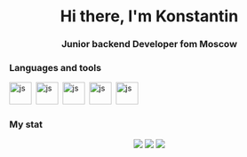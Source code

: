 <div id="header" align="center">
    <h1>Hi there, I'm Konstantin</h1>
    <h3>Junior backend Developer fom Moscow</h3>
</div>

### Languages and tools

<img src="https://cdn.jsdelivr.net/gh/devicons/devicon/icons/python/python-original.svg"
title="js" width="40" height="40"/>&nbsp;
<img src="https://cdn.jsdelivr.net/gh/devicons/devicon/icons/django/django-plain.svg"        
title="js" width="40" height="40"/>&nbsp;
<img src="https://cdn.jsdelivr.net/gh/devicons/devicon/icons/postgresql/postgresql-original.svg"        
title="js" width="40" height="40"/>&nbsp;
<img src="https://cdn.jsdelivr.net/gh/devicons/devicon/icons/bootstrap/bootstrap-original.svg"
title="js" width="40" height="40"/>&nbsp;
<img src="https://cdn.jsdelivr.net/gh/devicons/devicon/icons/vscode/vscode-original.svg"
title="js" width="40" height="40"/>&nbsp;


### My stat
<div id="stat" align="center">
    <img src="https://github-profile-summary-cards.vercel.app/api/cards/profile-details?username=Konstantin-bit-from-git&theme=chartreuse_dark"/>
    <img src="https://github-profile-summary-cards.vercel.app/api/cards/most-commit-language?username=Konstantin-bit-from-git&theme=chartreuse_dark"/>
    <img src="https://github-profile-summary-cards.vercel.app/api/cards/stats?username=Konstantin-bit-from-git&theme=chartreuse_dark"/>
</div>



<!--
**Konstantin-bit-from-git/Konstantin-bit-from-git** is a ✨ _special_ ✨ repository because its `README.md` (this file) appears on your GitHub profile.

Here are some ideas to get you started:

- 🔭 I’m currently working on ...
- 🌱 I’m currently learning ...
- 👯 I’m looking to collaborate on ...
- 🤔 I’m looking for help with ...
- 💬 Ask me about ...
- 📫 How to reach me: ...
- 😄 Pronouns: ...
- ⚡ Fun fact: ...
-->
